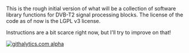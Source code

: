 
This is the rough initial version of what will be a collection of software library functions for DVB-T2 signal processing blocks.
The license of the code as of now is the LGPL v3 license.

Instructions are a bit scarce right now, but I'll try to improve on that!

[![githalytics.com alpha](https://cruel-carlota.pagodabox.com/ea7476c1447ff69359fe064555ac7fd3 "githalytics.com")](http://githalytics.com/ESLab/t2-lib)
